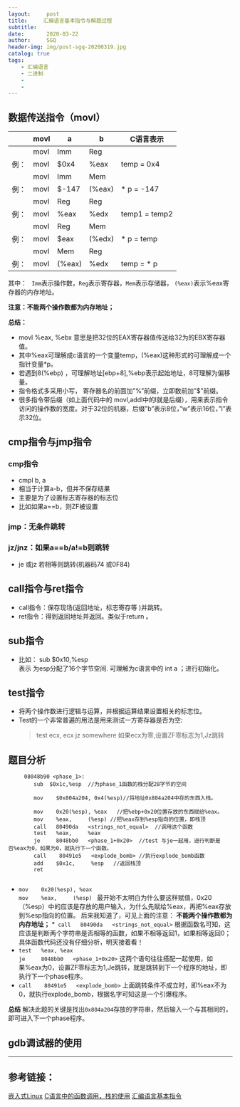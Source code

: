 ```yaml
---
layout:     post
title:     汇编语言基本指令与解题过程
subtitle:   
date:       2020-03-22
author:     SGQ
header-img: img/post-sgq-20200319.jpg
catalog: true
tags:
    - 汇编语言
    - 二进制
    - 
    - 
---
```



##  数据传送指令（movl）


|     |   movl | a    |  b|  C语言表示   |
| --- | --- | --- | --- | --- |
|     | movl    |  Imm   |  Reg   |     |
| 例：    |   movl  |  $0x4   |   %eax  |  temp = 0x4   |
|     |  movl    | Imm    |    Mem     |     |
|    例：  |  movl    |    $-147  |   (%eax)  | * p = -147   |
|     |  movl     |   Reg   |    Reg     |     |
|   例：   |   movl   |  %eax   |  %edx   |   temp1 = temp2  |
|     |   movl   |    Reg  |   Mem   |     |
|   例：   |  movl    |  $eax   |  (%edx)   |  * p = temp   |
|     |   movl   |   Mem   |    Reg  |     |
|    例：  |    movl  |   (%eax)   | %edx     |   temp = * p  |

  

其中：
` Imm`表示操作数，`Reg`表示寄存器，`Mem`表示存储器，
 `(%eax)`表示%eax寄存器的内存地址。

**注意：不能两个操作数都为内存地址；**

**总结：**

* movl     %eax,     %ebx       意思是把32位的EAX寄存器值传送给32为的EBX寄存器值。<br>
* 其中%eax可理解成c语言的一个变量temp，(%eax)这种形式的可理解成一个指针变量*p。<br>
* 若遇到8(%ebp) ，可理解地址[ebp+8],%ebp表示起始地址，8可理解为偏移量。<br>
* 指令格式多采用小写， 寄存器名的前面加”%”前缀，立即数前加”$”前缀。<br>
* 很多指令带后缀（如上面代码中的 movl,addl中的l就是后缀），用来表示指令访问的操作数的宽度。对于32位的机器，后缀”b”表示8位，”w”表示16位，”l”表示32位。<br>

## cmp指令与jmp指令

### cmp指令
* cmpl b, a
* 相当于计算a-b，但并不保存结果
* 主要是为了设置标志寄存器的标志位
* 比如如果a==b，则ZF被设置
### jmp：无条件跳转
### jz/jnz：如果a==b/a!=b则跳转
* je 或jz 若相等则跳转(机器码74 或0F84)

## call指令与ret指令
* call指令：保存现场(返回地址，标志寄存等 )并跳转。
* ret指令：得到返回地址并返回。类似于return 。
## sub指令
* 比如： sub     $0x10,%esp  <br>表示 为esp分配了16个字节空间. 可理解为c语言中的 int a ；进行初始化。
## test指令
* 将两个操作数进行逻辑与运算，并根据运算结果设置相关的标志位。
* Test的一个非常普遍的用法是用来测试一方寄存器是否为空:
   >test ecx, ecx
   >jz somewhere
   如果ecx为零,设置ZF零标志为1,Jz跳转

## 题目分析
```x86asm
     08048b90 <phase_1>: 
        sub  $0x1c,%esp  //为phase_1函数的栈分配28字节的空间

        mov    $0x804a204, 0x4(%esp)//将地址0x804a204中存的东西入栈。
		
        mov    0x20(%esp), %eax   //把%ebp+0x20位置存放的东西赋给%eax。
        mov    %eax,     (%esp) //把%eax存到%esp指向的位置，即栈顶
     	call   80490da   <strings_not_equal>  //调用这个函数
        test   %eax,     %eax        
        je     8048bb0   <phase_1+0x20>  //test 与je一起用，进行判断是否%eax为0，如果为0，就执行下一个函数。
      	call    80491e5   <explode_bomb> //执行explode_bomb函数
        add    $0x1c,     %esp   //返回栈顶
        ret        
		
```
* ` mov    0x20(%esp), %eax `  <br> `mov    %eax,     (%esp) `
最开始不太明白为什么要这样赋值，0x20（%esp）中的应该是存放的用户输入，为什么先赋给%eax，再把%eax存放到%esp指向的位置。 后来我知道了，可见上面的注意：
**不能两个操作数都为内存地址；**
*` call   80490da   <strings_not_equal>`
根据函数名可知，这应该是判断两个字符串是否相等的函数，如果不相等返回1，如果相等返回0；具体函数代码还没有仔细分析，明天接着看！
* `test   %eax, %eax `       
    `je     8048bb0   <phase_1+0x20>`
	这两个语句往往搭配一起使用，如果%eax为0，设置ZF零标志为1,Je跳转，就是跳转到下一个程序的地址，即执行下一个phase程序。
* `call    80491e5   <explode_bomb>`
上面跳转条件不成立时，即%eax不为0，就执行explode_bomb，根据名字可知这是一个引爆程序。

**总结**
解决此题的关键是找出`0x804a204`存放的字符串，然后输入一个与其相同的，即可进入下一个phase程序。

## gdb调试器的使用



***
## 参考链接：

[嵌入式Linux](http://read.pudn.com/downloads353/sourcecode/unix_linux/1539793/embedded_linux_c.pdf)
[C语言中的函数调用，栈的使用](https://blog.csdn.net/u011433762/article/details/49761251)
[汇编语言基本指令](https://blog.csdn.net/wangbaochu/article/details/41850779)